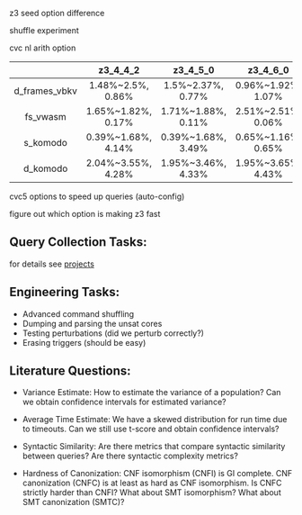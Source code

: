 z3 seed option difference

shuffle experiment

cvc nl arith option

| |z3_4_4_2|z3_4_5_0|z3_4_6_0|z3_4_8_5|z3_4_11_2|cvc5_1_0_3|
|:---------:|:---------:|:---------:|:---------:|:---------:|:---------:|:---------:|
|d_frames_vbkv|1.48%~2.5%, 0.86%|1.5%~2.37%, 0.77%|0.96%~1.92%, 1.07%|-~-, -|1.62%~4.36%, 2.57%|-~-, -|
|fs_vwasm|1.65%~1.82%, 0.17%|1.71%~1.88%, 0.11%|2.51%~2.51%, 0.06%|2.51%~2.56%, 0.11%|2.51%~2.62%, 0.11%|-~-, -|
|s_komodo|0.39%~1.68%, 4.14%|0.39%~1.68%, 3.49%|0.65%~1.16%, 0.65%|0.13%~0.78%, 2.59%|0.52%~1.42%, 4.79%|1.03%~1.03%, 0%|
|d_komodo|2.04%~3.55%, 4.28%|1.95%~3.46%, 4.33%|1.95%~3.65%, 4.43%|6.82%~9.44%, 6.62%|5.15%~8.31%, 7.34%|85.35%~86.32%, 1.22%|

cvc5 options to speed up queries (auto-config)

figure out which option is making z3 fast


## Query Collection Tasks:

for details see [projects](projects.md)

## Engineering Tasks:

* Advanced command shuffling
* Dumping and parsing the unsat cores 
* Testing perturbations (did we perturb correctly?)
* Erasing triggers (should be easy)

## Literature Questions:

* Variance Estimate: How to estimate the variance of a population?
Can we obtain confidence intervals for estimated variance?

* Average Time Estimate: We have a skewed distribution for run time due to timeouts. Can we still use t-score and obtain confidence intervals?

* Syntactic Similarity: Are there metrics that compare syntactic similarity between queries? Are there syntactic complexity metrics?

* Hardness of Canonization: CNF isomorphism (CNFI) is GI complete. CNF
canonization (CNFC) is at least as hard as CNF isomorphism. Is CNFC strictly
harder than CNFI? What about SMT isomorphism? What about SMT canonization
(SMTC)?
